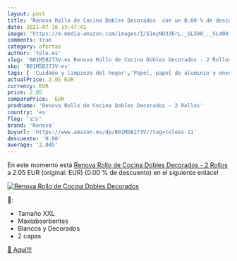 ```yaml
---
layout: post
title: 'Renova Rollo de Cocina Dobles Decorados  con un 0.00 % de descuento'
date: 2021-07-16 15:47:41
image: 'https://m.media-amazon.com/images/I/51eyND33ErL._SL500_._SL400_.jpg'
comments: true
category: ofertas
author: 'tole.es'
slug: 'B01M5B273V-es Renova Rollo de Cocina Dobles Decorados - 2 Rollos'
sku: 'B01M5B273V-es'
tags: [ 'Cuidado y limpieza del hogar','Papel, papel de aluminio y envoltorios','Rollos de cocina, papel higiénico y pañuelos de papel','Rollos de papel de cocina','Salud y cuidado personal','renova', ]
actualPrice: 2.05 EUR
currency: EUR
price: 2.05
comparePrice:  EUR
prodname: 'Renova Rollo de Cocina Dobles Decorados - 2 Rollos'
country: 'es'
flag: '🇪🇸'
brand: 'Renova'
buyurl: 'https://www.amazon.es/dp/B01M5B273V/?tag=tolees-21'
descuento: '0.00'
average: '2.045'
---
```


En este momento está [Renova Rollo de Cocina Dobles Decorados - 2 Rollos](https://www.amazon.es/dp/B01M5B273V/?tag=tolees-21) a 2.05 EUR (original:  EUR) (0.00 %  de descuento) en el siguiente enlace!

[![Renova Rollo de Cocina Dobles Decorados ](https://m.media-amazon.com/images/I/51eyND33ErL._SL500_._SL400_.jpg)](https://www.amazon.es/dp/B01M5B273V/?tag=tolees-21)

🔎:

- Tamaño XXL
- Maxiabsorbentes
- Blancos y Decorados
- 2 capas

[🛒 Aquí!!!](https://www.amazon.es/dp/B01M5B273V/?tag=tolees-21)
